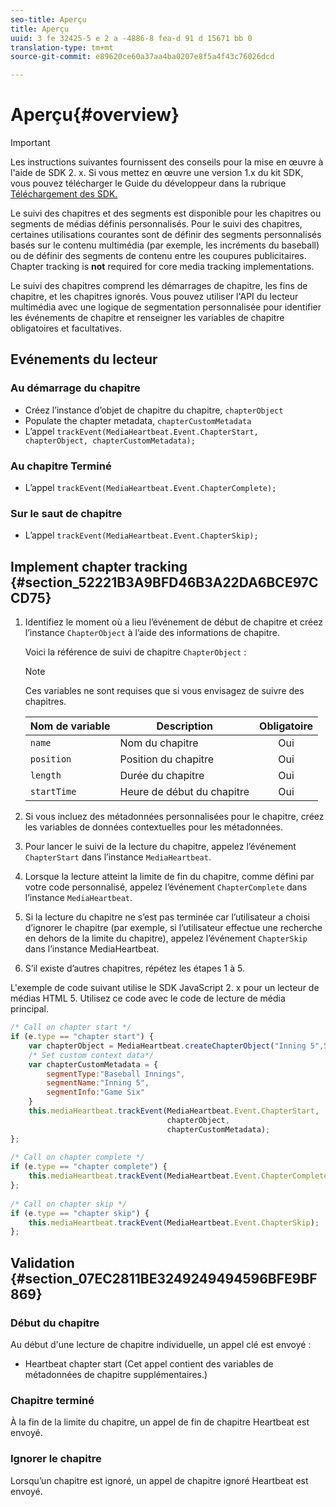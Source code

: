 ```yaml
---
seo-title: Aperçu
title: Aperçu
uuid: 3 fe 32425-5 e 2 a -4886-8 fea-d 91 d 15671 bb 0
translation-type: tm+mt
source-git-commit: e89620ce60a37aa4ba0207e8f5a4f43c76026dcd

---
```



# Aperçu{#overview}

>[!IMPORTANT]
>
>Les instructions suivantes fournissent des conseils pour la mise en œuvre à l'aide de SDK 2. x. Si vous mettez en œuvre une version 1.x du kit SDK, vous pouvez télécharger le Guide du développeur dans la rubrique [Téléchargement des SDK.](/help/sdk-implement/download-sdks.md)

Le suivi des chapitres et des segments est disponible pour les chapitres ou segments de médias définis personnalisés. Pour le suivi des chapitres, certaines utilisations courantes sont de définir des segments personnalisés basés sur le contenu multimédia (par exemple, les incréments du baseball) ou de définir des segments de contenu entre les coupures publicitaires. Chapter tracking is **not** required for core media tracking implementations.

Le suivi des chapitres comprend les démarrages de chapitre, les fins de chapitre, et les chapitres ignorés. Vous pouvez utiliser l'API du lecteur multimédia avec une logique de segmentation personnalisée pour identifier les événements de chapitre et renseigner les variables de chapitre obligatoires et facultatives.

## Evénements du lecteur

### Au démarrage du chapitre

* Créez l’instance d’objet de chapitre du chapitre, `chapterObject`
* Populate the chapter metadata, `chapterCustomMetadata`
* L’appel   `trackEvent(MediaHeartbeat.Event.ChapterStart, chapterObject, chapterCustomMetadata);`

### Au chapitre Terminé

* L’appel   `trackEvent(MediaHeartbeat.Event.ChapterComplete);`

### Sur le saut de chapitre

* L’appel   `trackEvent(MediaHeartbeat.Event.ChapterSkip);`

## Implement chapter tracking {#section_52221B3A9BFD46B3A22DA6BCE97CCD75}

1. Identifiez le moment où a lieu l’événement de début de chapitre et créez l’instance `ChapterObject` à l’aide des informations de chapitre.

   Voici la référence de suivi de chapitre `ChapterObject` :

   >[!NOTE]
   >
   >Ces variables ne sont requises que si vous envisagez de suivre des chapitres.

   | Nom de variable | Description | Obligatoire |
   | --- | --- | :---: |
   | `name` | Nom du chapitre | Oui |
   | `position` | Position du chapitre | Oui |
   | `length` | Durée du chapitre | Oui |
   | `startTime` | Heure de début du chapitre | Oui |

1. Si vous incluez des métadonnées personnalisées pour le chapitre, créez les variables de données contextuelles pour les métadonnées.
1. Pour lancer le suivi de la lecture du chapitre, appelez l’événement `ChapterStart` dans l’instance `MediaHeartbeat`.
1. Lorsque la lecture atteint la limite de fin du chapitre, comme défini par votre code personnalisé, appelez l’événement `ChapterComplete` dans l’instance `MediaHeartbeat`.
1. Si la lecture du chapitre ne s’est pas terminée car l’utilisateur a choisi d’ignorer le chapitre (par exemple, si l’utilisateur effectue une recherche en dehors de la limite du chapitre), appelez l’événement `ChapterSkip` dans l’instance MediaHeartbeat.
1. S’il existe d’autres chapitres, répétez les étapes 1 à 5.

L'exemple de code suivant utilise le SDK JavaScript 2. x pour un lecteur de médias HTML 5. Utilisez ce code avec le code de lecture de média principal.

```js
/* Call on chapter start */ 
if (e.type == "chapter start") { 
    var chapterObject = MediaHeartbeat.createChapterObject("Inning 5",5,500,2500); 
    /* Set custom context data*/ 
    var chapterCustomMetadata = { 
        segmentType:"Baseball Innings", 
        segmentName:"Inning 5", 
        segmentInfo:"Game Six" 
    } 
    this.mediaHeartbeat.trackEvent(MediaHeartbeat.Event.ChapterStart,  
                                   chapterObject,  
                                   chapterCustomMetadata); 
}; 
 
/* Call on chapter complete */ 
if (e.type == "chapter complete") { 
    this.mediaHeartbeat.trackEvent(MediaHeartbeat.Event.ChapterComplete); 
}; 
 
/* Call on chapter skip */ 
if (e.type == "chapter skip") { 
    this.mediaHeartbeat.trackEvent(MediaHeartbeat.Event.ChapterSkip); 
}; 
```

## Validation {#section_07EC2811BE3249249494596BFE9BF869}

### Début du chapitre

Au début d'une lecture de chapitre individuelle, un appel clé est envoyé :

* Heartbeat chapter start (Cet appel contient des variables de métadonnées de chapitre supplémentaires.)

### Chapitre terminé

À la fin de la limite du chapitre, un appel de fin de chapitre Heartbeat est envoyé.

### Ignorer le chapitre

Lorsqu’un chapitre est ignoré, un appel de chapitre ignoré Heartbeat est envoyé.

